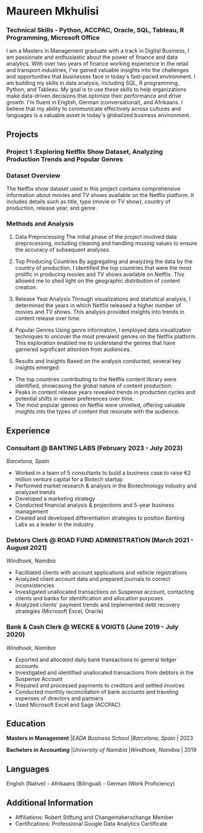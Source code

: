 # Maureen Mkhulisi
### Technical Skills - Python, ACCPAC, Oracle, SQL, Tableau, R Programming, Microsoft Office

I am a Masters in Management graduate with a track in Digital Business, I am passionate and enthusiastic about the power of finance and data analytics. With over two years of finance working experience in the retail and transport industries, I've gained valuable insights into the challenges and opportunities that businesses face in today's fast-paced environment. I am building my skills in data analysis, including SQL, R programming, Python, and Tableau. My goal is to use these skills to help organizations make data-driven decisions that optimize their performance and drive growth. I'm fluent in English, German (conversational), and Afrikaans. I believe that my ability to communicate effectively across cultures and languages is a valuable asset in today's globalized business environment.

## Projects
### Project 1 :Exploring Netflix Show Dataset, Analyzing Production Trends and Popular Genres
### Dataset Overview
The Netflix show dataset used in this project contains comprehensive information about movies and TV shows available on the Netflix platform. It includes details such as title, type (movie or TV show), country of production, release year, and genre.
### Methods and Analysis
1. Data Preprocessing
The initial phase of the project involved data preprocessing, including cleaning and handling missing values to ensure the accuracy of subsequent analyses.

2. Top Producing Countries
By aggregating and analyzing the data by the country of production, I identified the top countries that were the most prolific in producing movies and TV shows available on Netflix. This allowed me to shed light on the geographic distribution of content creation.

3. Release Year Analysis
Through visualizations and statistical analysis, I determined the years in which Netflix released a higher number of movies and TV shows. This analysis provided insights into trends in content release over time.

4. Popular Genres
Using genre information, I employed data visualization techniques to uncover the most prevalent genres on the Netflix platform. This exploration enabled me to understand the genres that have garnered significant attention from audiences.

5. Results and Insights
Based on the analysis conducted, several key insights emerged:
- The top countries contributing to the Netflix content library were identified, showcasing the global nature of content production.
- Peaks in content release years revealed trends in production cycles and potential shifts in viewer preferences over time.
- The most popular genres on Netflix were unveiled, offering valuable insights into the types of content that resonate with the audience.




## Experience

### Consultant @ BANTING LABS (February 2023 - July 2023)
*Barcelona, Spain*  
- Worked in a team of 5 consultants to build a business case to raise €2 million venture capital for a Biotech startup
- Performed market research & analysis in the Biotechnology industry and analyzed trends
- Developed a marketing strategy
- Conducted financial analysis & projections and 5-year business management
- Created and developed differentiation strategies to position Banting Labs as a leader in the industry

### Debtors Clerk @ ROAD FUND ADMINISTRATION (March 2021 - August 2021)
*Windhoek, Namibia*  
- Facilitated clients with account applications and vehicle registrations
- Analyzed client account data and prepared journals to correct inconsistencies
- Investigated unallocated transactions on Suspense account, contacting clients and banks for identification and allocation purposes
- Analyzed clients' payment trends and implemented debt recovery strategies (Microsoft Excel, Oracle)

### Bank & Cash Clerk @ WECKE & VOIGTS (June 2019 - July 2020)
*Windhoek, Namibia*  
- Exported and allocated daily bank transactions to general ledger accounts
- Investigated and identified unallocated transactions from debtors in the Suspense Account
- Prepared and processed payments to creditors and settled invoices
- Conducted monthly reconciliation of bank accounts and traveling expenses of directors and partners
- Used Microsoft Excel and Sage (ACCPAC)

## Education

**Masters in Management** |*EADA Business School* |*Barcelona, Spain* | 2023

**Bachelors in Accounting** |*University of Namibia* |*Windhoek, Namibia* | 2019 

## Languages

English (Native) - Afrikaans (Bilingual) - German (Work Proficiency)

## Additional Information

- Affiliations: Robert Stiftung and Changemakerxchange Member
- Certifications: Professional Google Data Analytics Certificate

